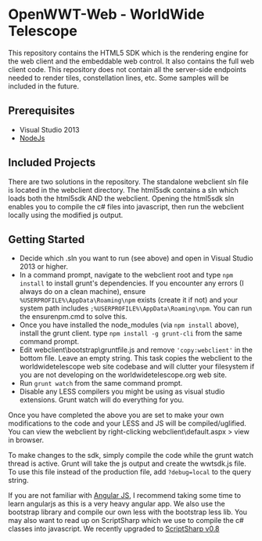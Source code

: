 # OpenWWT-Web - WorldWide Telescope
This repository contains the HTML5 SDK which is the rendering engine for the web client and the embeddable web control. It also contains the full web client code. This repository does not contain all the server-side endpoints needed to render tiles, constellation lines, etc. Some samples will be included in the future.

## Prerequisites
* Visual Studio 2013
* [NodeJs](http://nodejs.org/download/)

## Included Projects
There are two solutions in the repository. The standalone webclient sln file is located in the webclient directory. The html5sdk contains a sln which loads both the html5sdk AND the webclient. Opening the html5sdk sln enables you to compile the c# files into javascript, then run the webclient locally using the modified js output. 

## Getting Started
* Decide which .sln you want to run (see above) and open in Visual Studio 2013 or higher.
* In a command prompt, navigate to the webclient root and type `npm install` to install grunt's dependencies. If you encounter any errors (I always do on a clean machine), ensure `%USERPROFILE%\AppData\Roaming\npm` exists (create it if not) and your system path includes `;%USERPROFILE%\AppData\Roaming\npm`. You can run the ensurenpm.cmd to solve this.
* Once you have installed the node_modules (via `npm install` above), install the grunt client. type `npm install -g grunt-cli` from the same command prompt.
* Edit webclient\bootstrap\gruntfile.js and remove `'copy:webclient'` in the bottom file. Leave an empty string. This task copies the webclient to the worldwidetelescope web site codebase and will clutter your filesystem if you are not developing on the worldwidetelescope.org web site.
* Run `grunt watch` from the same command prompt. 
* Disable any LESS compilers you might be using as visual studio extensions. Grunt watch will do everything for you.

Once you have completed the above you are set to make your own modifications to the code and your LESS and JS will be compiled/uglified. You can view the webclient by right-clicking webclient\default.aspx > view in browser.

To make changes to the sdk, simply compile the code while the grunt watch thread is active. Grunt will take the js output and create the wwtsdk.js file. To use this file instead of the production file, add `?debug=local` to the query string.

If you are not familiar with [Angular JS](https://angularjs.org/), I recommend taking some time to learn angularjs as this is a very heavy angular app. We also use the bootstrap library and compile our own less with the bootstrap less lib. You may also want to read up on ScriptSharp which we use to compile the c# classes into javascript. We recently upgraded to [ScriptSharp v0.8](https://github.com/nikhilk/scriptsharp/wiki/Release-Notes)
